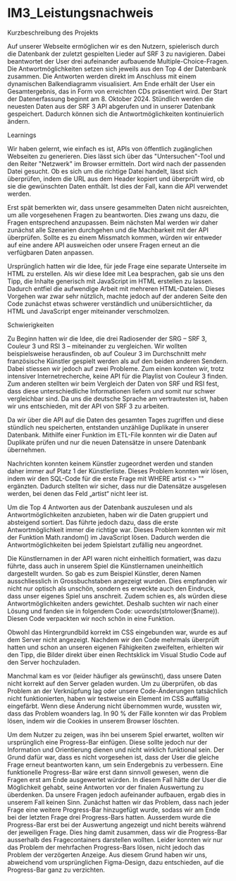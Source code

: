 # IM3_Leistungsnachweis
 
 Kurzbeschreibung des Projekts

Auf unserer Webseite ermöglichen wir es den Nutzern, spielerisch durch die Datenbank der zuletzt gespielten Lieder auf SRF 3 zu navigieren. Dabei beantwortet der User drei aufeinander aufbauende Multiple-Choice-Fragen. Die Antwortmöglichkeiten setzen sich jeweils aus den Top 4 der Datenbank zusammen. Die Antworten werden direkt im Anschluss mit einem dynamischen Balkendiagramm visualisiert. Am Ende erhält der User ein Gesamtergebnis, das in Form von erreichten CDs präsentiert wird. Der Start der Datenerfassung beginnt am 8. Oktober 2024. Stündlich werden die neuesten Daten aus der SRF 3 API abgerufen und in unserer Datenbank gespeichert. Dadurch können sich die Antwortmöglichkeiten kontinuierlich ändern.
 

 Learnings 

Wir haben gelernt, wie einfach es ist, APIs von öffentlich zugänglichen Webseiten zu generieren. Dies lässt sich über das "Untersuchen"-Tool und den Reiter "Netzwerk" im Browser ermitteln. Dort wird nach der passenden Datei gesucht. Ob es sich um die richtige Datei handelt, lässt sich überprüfen, indem die URL aus dem Header kopiert und überprüft wird, ob sie die gewünschten Daten enthält. Ist dies der Fall, kann die API verwendet werden.
 
Erst spät bemerkten wir, dass unsere gesammelten Daten nicht ausreichten, um alle vorgesehenen Fragen zu beantworten. Dies zwang uns dazu, die Fragen entsprechend anzupassen. Beim nächsten Mal werden wir daher zunächst alle Szenarien durchgehen und die Machbarkeit mit der API überprüfen. Sollte es zu einem Missmatch kommen, würden wir entweder auf eine andere API ausweichen oder unsere Fragen erneut an die verfügbaren Daten anpassen.
    
Ursprünglich hatten wir die Idee, für jede Frage eine separate Unterseite im HTML zu erstellen. Als wir diese Idee mit Lea besprachen, gab sie uns den Tipp, die Inhalte generisch mit JavaScript im HTML erstellen zu lassen. Dadurch entfiel die aufwendige Arbeit mit mehreren HTML-Dateien. Dieses Vorgehen war zwar sehr nützlich, machte jedoch auf der anderen Seite den Code zunächst etwas schwerer verständlich und unübersichtlicher, da HTML und JavaScript enger miteinander verschmolzen.
    
 
 Schwierigkeiten
 
Zu Beginn hatten wir die Idee, die drei Radiosender der SRG – SRF 3, Couleur 3 und RSI 3 – miteinander zu vergleichen. Wir wollten beispielsweise herausfinden, ob auf Couleur 3 im Durchschnitt mehr französische Künstler gespielt werden als auf den beiden anderen Sendern. Dabei stiessen wir jedoch auf zwei Probleme. Zum einen konnten wir, trotz intensiver Internetrecherche, keine API für die Playlist von Couleur 3 finden. Zum anderen stellten wir beim Vergleich der Daten von SRF und RSI fest, dass diese unterschiedliche Informationen liefern und somit nur schwer vergleichbar sind. Da uns die deutsche Sprache am vertrautesten ist, haben wir uns entschieden, mit der API von SRF 3 zu arbeiten.
    
Da wir über die API auf die Daten des gesamten Tages zugriffen und diese stündlich neu speicherten, entstanden unzählige Duplikate in unserer Datenbank. Mithilfe einer Funktion im ETL-File konnten wir die Daten auf Duplikate prüfen und nur die neuen Datensätze in unsere Datenbank übernehmen.
 
Nachrichten konnten keinem Künstler zugeordnet werden und standen daher immer auf Platz 1 der Künstlerliste. Dieses Problem konnten wir lösen, indem wir den SQL-Code für die erste Frage mit WHERE artist <> "" ergänzten. Dadurch stellten wir sicher, dass nur die Datensätze ausgelesen werden, bei denen das Feld „artist“ nicht leer ist.
    
Um die Top 4 Antworten aus der Datenbank auszulesen und als Antwortmöglichkeiten anzubieten, haben wir die Daten gruppiert und absteigend sortiert. Das führte jedoch dazu, dass die erste Antwortmöglichkeit immer die richtige war. Dieses Problem konnten wir mit der Funktion Math.random() im JavaScript lösen. Dadurch werden die Antwortmöglichkeiten bei jedem Spielstart zufällig neu angeordnet.
    
Die Künstlernamen in der API waren nicht einheitlich formatiert, was dazu führte, dass auch in unserem Spiel die Künstlernamen uneinheitlich dargestellt wurden. So gab es zum Beispiel Künstler, deren Namen ausschliesslich in Grossbuchstaben angezeigt wurden. Dies empfanden wir nicht nur optisch als unschön, sondern es erweckte auch den Eindruck, dass unser eigenes Spiel uns anschreit. Zudem schien es, als würden diese Antwortmöglichkeiten anders gewichtet. Deshalb suchten wir nach einer Lösung und fanden sie in folgendem Code: ucwords(strtolower($name)). Diesen Code verpackten wir noch schön in eine Funktion.
    
Obwohl das Hintergrundbild korrekt im CSS eingebunden war, wurde es auf dem Server nicht angezeigt. Nachdem wir den Code mehrmals überprüft hatten und schon an unseren eigenen Fähigkeiten zweifelten, erhielten wir den Tipp, die Bilder direkt über einen Rechtsklick im Visual Studio Code auf den Server hochzuladen.
    
Manchmal kam es vor (leider häufiger als gewünscht), dass unsere Daten nicht korrekt auf den Server geladen wurden. Um zu überprüfen, ob das Problem an der Verknüpfung lag oder unsere Code-Änderungen tatsächlich nicht funktionierten, haben wir testweise ein Element im CSS auffällig eingefärbt. Wenn diese Änderung nicht übernommen wurde, wussten wir, dass das Problem woanders lag. In 90 % der Fälle konnten wir das Problem lösen, indem wir die Cookies in unserem Browser löschten.
    
Um dem Nutzer zu zeigen, was ihn bei unserem Spiel erwartet, wollten wir ursprünglich eine Progress-Bar einfügen. Diese sollte jedoch nur der Information und Orientierung dienen und nicht wirklich funktional sein. Der Grund dafür war, dass es nicht vorgesehen ist, dass der User die gleiche Frage erneut beantworten kann, um sein Endergebnis zu verbessern. Eine funktionelle Progress-Bar wäre erst dann sinnvoll gewesen, wenn die Fragen erst am Ende ausgewertet würden. In diesem Fall hätte der User die Möglichkeit gehabt, seine Antworten vor der finalen Auswertung zu überdenken. Da unsere Fragen jedoch aufeinander aufbauen, ergab dies in unserem Fall keinen Sinn. Zunächst hatten wir das Problem, dass nach jeder Frage eine weitere Progress-Bar hinzugefügt wurde, sodass wir am Ende bei der letzten Frage drei Progress-Bars hatten. Ausserdem wurde die Progress-Bar erst bei der Auswertung angezeigt und nicht bereits während der jeweiligen Frage. Dies hing damit zusammen, dass wir die Progress-Bar ausserhalb des Fragecontainers darstellen wollten. Leider konnten wir nur das Problem der mehrfachen Progress-Bars lösen, nicht jedoch das Problem der verzögerten Anzeige. Aus diesem Grund haben wir uns, abweichend vom ursprünglichen Figma-Design, dazu entschieden, auf die Progress-Bar ganz zu verzichten.
 
